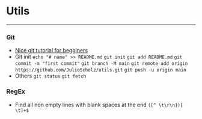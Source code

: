# Utils

---

### Git
- [Nice git tutorial for begginers](https://rogerdudler.github.io/git-guide/) 
- Git init
`echo "# name" >> README.md`
`git init`
`git add README.md`
`git commit -m "first commit"`
`git branch -M main`
`git remote add origin https://github.com/JulioScholz/utils.git`
`git push -u origin main`
- Others
`git status`
`git fetch`
### RegEx
- Find all non empty lines with blank spaces at the end
    `([^ \t\r\n])[ \t]+$`
